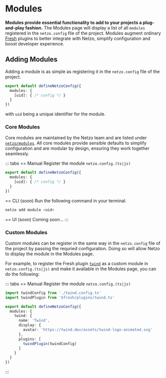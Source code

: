 # Modules

**Modules provide essential functionality to add to your projects a plug-and-play fashion.** The Modules page will display a list of all `modules` registered in the `netzo.config` file of the project. Modules augment ordinary [Fresh](https://fresh.deno.dev/) plugins to better integrate with Netzo, simplify configuration and boost developer experience.

<!-- ![Modules](/docs/images/modules/modules-overview.webp) -->

## Adding Modules

Adding a module is as simple as registering it in the `netzo.config` file of the project.

```ts
export default defineNetzoConfig({
  modules: {
    [uid]: { /* config */ }
  }
})
```

with `uid` being a unique identifier for the module.

### Core Modules

Core modules are maintained by the Netzo team and are listed under [`netzo/modules`](/docs/netzo/modules). All core modules provide sensible defaults to simplify configuration and are modular by design, ensuring they work together seamlessly.

::: tabs
== Manual
Register the module `netzo.config.(ts|js)`
```ts
export default defineNetzoConfig({
  modules: {
    [uid]: { /* config */ }
  }
})
```
== CLI (soon)
Run the following command in your terminal.
```sh
netzo add module <uid>
```
== UI (soon)
Coming soon...
:::

### Custom Modules

Custom modules can be register in the same way in the `netzo.config` file of the project by passing the requried configuration. Doing so will allow Netzo to display the module in the Modules page.

For example, to register the Fresh plugin [`twind`](https://fresh.deno.dev/docs/examples/using-twind-v1) as a custom module in `netzo.config.(ts|js)` and make it available in the Modules page, you can do the following:

::: tabs
== Manual
Register the module `netzo.config.(ts|js)`
```ts
import twindConfig from './twind.config.ts'
import twindPlugin from '$fresh/plugins/twind.ts'

export default defineNetzoConfig({
  modules: {
    twind: {
      name: 'Twind',
      display: {
        avatar: 'https://twind.dev/assets/twind-logo-animated.svg'
      },
      plugins: [
        twindPlugin(twindConfig)
      ]
    }
  }
})
```
:::
